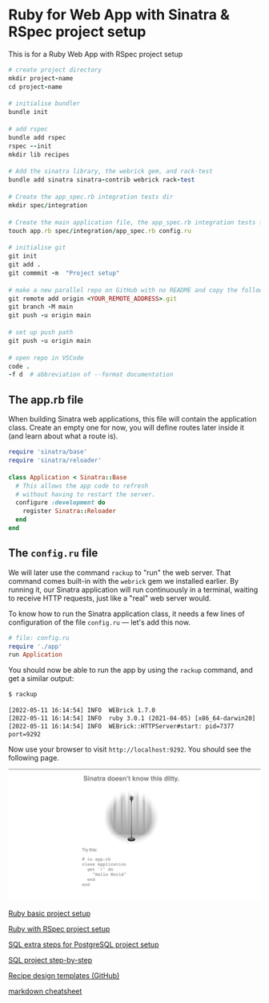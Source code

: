 # Ruby for Web App with Sinatra & RSpec project setup

This is for a Ruby Web App with RSpec project setup

```ruby
# create project directory
mkdir project-name
cd project-name

# initialise bundler
bundle init

# add rspec
bundle add rspec
rspec --init
mkdir lib recipes

# Add the sinatra library, the webrick gem, and rack-test
bundle add sinatra sinatra-contrib webrick rack-test

# Create the app_spec.rb integration tests dir
mkdir spec/integration

# Create the main application file, the app_spec.rb integration tests file and the config.ru file
touch app.rb spec/integration/app_spec.rb config.ru

# initialise git
git init
git add .
git commmit -m  "Project setup"

# make a new parallel repo on GitHub with no README and copy the following from there
git remote add origin <YOUR_REMOTE_ADDRESS>.git
git branch -M main
git push -u origin main

# set up push path
git push -u origin main

# open repo in VSCode
code .
-f d  # abbreviation of --format documentation
```

## The app.rb file

When building Sinatra web applications, this file will contain the application class. Create an empty one for now, you will define routes later inside it (and learn about what a route is).

```ruby
require 'sinatra/base'
require 'sinatra/reloader'

class Application < Sinatra::Base
  # This allows the app code to refresh
  # without having to restart the server.
  configure :development do
    register Sinatra::Reloader
  end
end
```

## The `config.ru` file

We will later use the command `rackup` to "run" the web server. That command comes built-in with the `webrick` gem we installed earlier. By running it, our Sinatra application will run continuously in a terminal, waiting to receive HTTP requests, just like a "real" web server would.

To know how to run the Sinatra application class, it needs a few lines of configuration of the file `config.ru` — let's add this now.

```ruby
# file: config.ru
require './app'
run Application
```

You should now be able to run the app by using the `rackup` command, and get a similar output:

```
$ rackup

[2022-05-11 16:14:54] INFO  WEBrick 1.7.0
[2022-05-11 16:14:54] INFO  ruby 3.0.1 (2021-04-05) [x86_64-darwin20]
[2022-05-11 16:14:54] INFO  WEBrick::HTTPServer#start: pid=7377 port=9292
```

Now use your browser to visit `http://localhost:9292`. You should see the following page.

![sinatra home](./images/sinatra-home.png)

[Ruby basic project setup](https://github.com/pablisch/project-setup/blob/main/ruby_basic.md)

[Ruby with RSpec project setup](https://github.com/pablisch/project-setup/blob/main/ruby_with_rspec.md)

[SQL extra steps for PostgreSQL project setup](https://github.com/pablisch/project-setup/blob/main/sql_extra_steps_for_postgresql.md)

[SQL project step-by-step](https://github.com/pablisch/project-setup/blob/main/sql_project_step_by_step.md)

[Recipe design templates (GitHub)](https://github.com/pablisch/templates)

[markdown cheatsheet](https://github.com/adam-p/markdown-here/wiki/Markdown-Cheatsheet)
